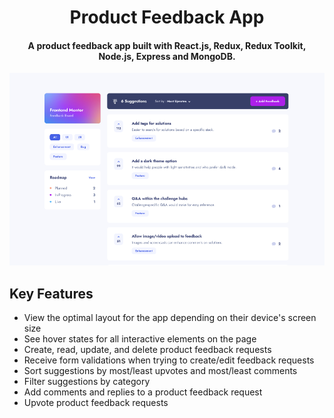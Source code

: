 
<h1 align="center">
  Product Feedback App
  <br>
</h1>

<h4 align="center">A product feedback app built with React.js, Redux, Redux Toolkit, Node.js, Express and MongoDB.</h4>

![screenshot](https://github.com/gbopola/product-feedback-app/blob/master/readme%20img.png)

## Key Features

* View the optimal layout for the app depending on their device's screen size
* See hover states for all interactive elements on the page
* Create, read, update, and delete product feedback requests
* Receive form validations when trying to create/edit feedback requests
* Sort suggestions by most/least upvotes and most/least comments
* Filter suggestions by category
* Add comments and replies to a product feedback request
* Upvote product feedback requests
